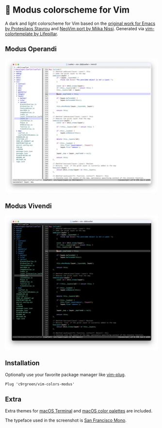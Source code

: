 # 🎨 Modus colorscheme for Vim

A dark and light colorscheme for Vim based on the [original work for Emacs by Protesilaos Stavrou](https://protesilaos.com/emacs/modus-themes) and [NeoVim port by Miika Nissi](https://miikanissi.com/blog/modus-themes-for-neovim/). Generated via [vim-colortemplate by Lifepillar](https://github.com/lifepillar/vim-colortemplate).

## Modus Operandi

![A screenshot of the Modus Operandi theme in Vim](screenshots/modus-operandi.png)

## Modus Vivendi

![A screenshot of the Modus Vivendi theme in Vim](screenshots/modus-vivendi.png)

## Installation

Optionally use your favorite package manager like [vim-plug](https://github.com/junegunn/vim-plug).

```vim
Plug 'c9rgreen/vim-colors-modus'
```

## Extra

Extra themes for [macOS Terminal](https://support.apple.com/guide/terminal/welcome/mac) and [macOS color palettes](https://support.apple.com/guide/mac-help/use-colors-in-documents-on-mac-mchlp1190/mac) are included.

The typeface used in the screenshot is [San Francisco Mono](https://developer.apple.com/fonts/).
